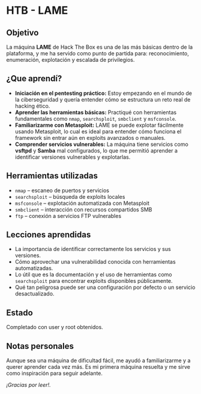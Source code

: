 <h1>HTB - LAME</h1>

  <h2>Objetivo</h2>
  <p>
    La máquina <strong>LAME</strong> de Hack The Box es una de las más básicas dentro de la plataforma, 
    y me ha servido como punto de partida para: 
    reconocimiento, enumeración, explotación y escalada de privilegios.
  </p>

  <h2>¿Que aprendí?</h2>
  <ul>
    <li><strong>Iniciación en el pentesting práctico:</strong> Estoy empezando en el mundo de la ciberseguridad 
      y quería entender cómo se estructura un reto real de hacking ético.</li>
    <li><strong>Aprender las herramientas básicas:</strong> Practiqué con herramientas fundamentales como <code>nmap</code>, <code>searchsploit</code>, <code>smbclient</code> y <code>msfconsole</code>.</li>
    <li><strong>Familiarizarme con Metasploit:</strong> LAME se puede explotar fácilmente usando Metasploit, lo cual es ideal para entender cómo funciona el framework sin entrar aún en exploits avanzados o manuales.</li>
    <li><strong>Comprender servicios vulnerables:</strong> La máquina tiene servicios como <strong>vsftpd</strong> y <strong>Samba</strong> mal configurados, lo que me permitió aprender a identificar versiones vulnerables y explotarlas.</li>
  </ul>

  <h2>Herramientas utilizadas</h2>
  <ul>
    <li><code>nmap</code> – escaneo de puertos y servicios</li>
    <li><code>searchsploit</code> – búsqueda de exploits locales</li>
    <li><code>msfconsole</code> – explotación automatizada con Metasploit</li>
    <li><code>smbclient</code> – interacción con recursos compartidos SMB</li>
    <li><code>ftp</code> – conexión a servicios FTP vulnerables</li>
  </ul>

  <h2>Lecciones aprendidas</h2>
  <ul>
    <li>La importancia de identificar correctamente los servicios y sus versiones.</li>
    <li>Cómo aprovechar una vulnerabilidad conocida con herramientas automatizadas.</li>
    <li>Lo útil que es la documentación y el uso de herramientas como <code>searchsploit</code> para encontrar exploits disponibles públicamente.</li>
    <li>Qué tan peligrosa puede ser una configuración por defecto o un servicio desactualizado.</li>
  </ul>

  <h2>Estado</h2>
  <p>Completado con user y root obtenidos.</p>

  <h2>Notas personales</h2>
  <p>
Aunque sea una máquina de dificultad fácil, me ayudó a familiarizarme y a querer aprender cada vez más. Es mi primera máquina resuelta y me sirve como inspiración para seguir adelante.  </p>

  <p><em>¡Gracias por leer!.</em></p>
